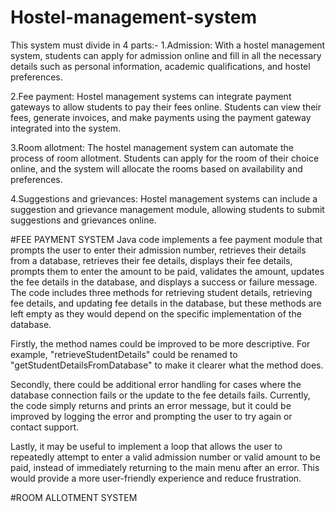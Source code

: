 # Hostel-management-system
This system must divide in 4 parts:-
1.Admission: With a hostel management system, students can apply for admission online and fill in all the necessary details such as personal information, academic qualifications, and hostel preferences.

2.Fee payment: Hostel management systems can integrate payment gateways to allow students to pay their fees online. Students can view their fees, generate invoices, and make payments using the payment gateway integrated into the system.

3.Room allotment: The hostel management system can automate the process of room allotment. Students can apply for the room of their choice online, and the system will allocate the rooms based on availability and preferences.

4.Suggestions and grievances: Hostel management systems can include a suggestion and grievance management module, allowing students to submit suggestions and grievances online.

#FEE PAYMENT SYSTEM 
 Java code implements a fee payment module that prompts the user to enter their admission number, retrieves their details from a database, retrieves their fee details, displays their fee details, prompts them to enter the amount to be paid, validates the amount, updates the fee details in the database, and displays a success or failure message. The code includes three methods for retrieving student details, retrieving fee details, and updating fee details in the database, but these methods are left empty as they would depend on the specific implementation of the database.
 
 
 Firstly, the method names could be improved to be more descriptive. For example, "retrieveStudentDetails" could be renamed to "getStudentDetailsFromDatabase" to make it clearer what the method does.

Secondly, there could be additional error handling for cases where the database connection fails or the update to the fee details fails. Currently, the code simply returns and prints an error message, but it could be improved by logging the error and prompting the user to try again or contact support.

Lastly, it may be useful to implement a loop that allows the user to repeatedly attempt to enter a valid admission number or valid amount to be paid, instead of immediately returning to the main menu after an error. This would provide a more user-friendly experience and reduce frustration.


#ROOM ALLOTMENT SYSTEM

